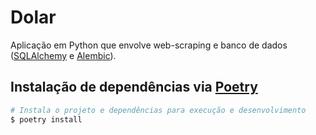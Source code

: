 # Dolar

Aplicação em Python que envolve web-scraping e banco de dados ([SQLAlchemy](https://www.sqlalchemy.org/)
e [Alembic](https://alembic.sqlalchemy.org/en/latest/)).

## Instalação de dependências via [Poetry](https://python-poetry.org)
```bash
# Instala o projeto e dependências para execução e desenvolvimento
$ poetry install
```
